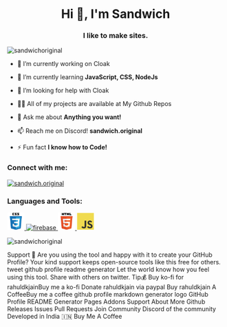 <h1 align="center">Hi 👋, I'm Sandwich</h1>
<h3 align="center">I like to make sites.</h3>

<p align="left"> <img src="https://komarev.com/ghpvc/?username=sandwichoriginal&label=Profile%20views&color=0e75b6&style=flat" alt="sandwichoriginal" /> </p>

- 🔭 I’m currently working on Cloak

- 🌱 I’m currently learning **JavaScript, CSS, NodeJs**

- 🤝 I’m looking for help with Cloak

- 👨‍💻 All of my projects are available at My Github Repos

- 💬 Ask me about **Anything you want!**

- 📫 Reach me on Discord! **sandwich.original**

- ⚡ Fun fact **I know how to Code!**

<h3 align="left">Connect with me:</h3>
<p align="left">
<a href="https://discord.gg/sandwich.original" target="blank"><img align="center" src="https://raw.githubusercontent.com/rahuldkjain/github-profile-readme-generator/master/src/images/icons/Social/discord.svg" alt="sandwich.original" height="30" width="40" /></a>
</p>

<h3 align="left">Languages and Tools:</h3>
<p align="left"> <a href="https://www.w3schools.com/css/" target="_blank" rel="noreferrer"> <img src="https://raw.githubusercontent.com/devicons/devicon/master/icons/css3/css3-original-wordmark.svg" alt="css3" width="40" height="40"/> </a> <a href="https://firebase.google.com/" target="_blank" rel="noreferrer"> <img src="https://www.vectorlogo.zone/logos/firebase/firebase-icon.svg" alt="firebase" width="40" height="40"/> </a> <a href="https://www.w3.org/html/" target="_blank" rel="noreferrer"> <img src="https://raw.githubusercontent.com/devicons/devicon/master/icons/html5/html5-original-wordmark.svg" alt="html5" width="40" height="40"/> </a> <a href="https://developer.mozilla.org/en-US/docs/Web/JavaScript" target="_blank" rel="noreferrer"> <img src="https://raw.githubusercontent.com/devicons/devicon/master/icons/javascript/javascript-original.svg" alt="javascript" width="40" height="40"/> </a> </p>

<p><img align="center" src="https://github-readme-streak-stats.herokuapp.com/?user=sandwichoriginal&" alt="sandwichoriginal" /></p>

Support 🙏
Are you using the tool and happy with it to create your GitHub Profile?
Your kind support keeps open-source tools like this free for others.
tweet github profile readme generator
Let the world know how you feel using this tool. Share with others on twitter.
Tip💰
Buy ko-fi for rahuldkjainBuy me a ko-fi
Donate rahuldkjain via paypal
Buy rahuldkjain A CoffeeBuy me a coffee
github profile markdown generator logo
GitHub Profile README Generator
Pages
Addons
Support
About
More
Github
Releases
Issues
Pull Requests
Join Community
Discord of the community
Developed in India 🇮🇳
Buy Me A Coffee
